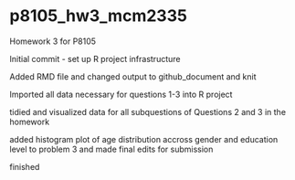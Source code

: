 # p8105_hw3_mcm2335
Homework 3 for P8105

Initial commit - set up R project infrastructure 

Added RMD file and changed output to github_document and knit

Imported all data necessary for questions 1-3 into R project

tidied and visualized data for all subquestions of Questions 2 and 3 in the homework

added histogram plot of age distribution accross gender and education level to problem 3 and made final edits for submission

finished